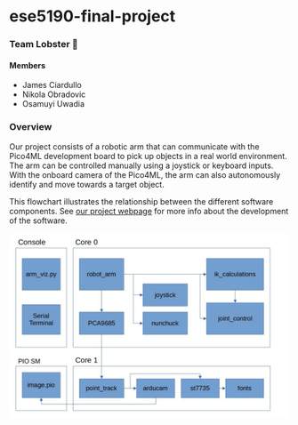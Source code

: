 # ese5190-final-project
### Team Lobster 🦞

#### Members
* James Ciardullo
* Nikola Obradovic
* Osamuyi Uwadia


### Overview

Our project consists of a robotic arm that can communicate with the Pico4ML development board to pick up objects in a real world environment.
The arm can be controlled manually using a joystick or keyboard inputs. With the onboard camera of the Pico4ML, the arm can also autonomously identify and move towards a target object.

This flowchart illustrates the relationship between the different software components. See [our project webpage](https://ese-519-team-lobster.github.io/) for more info about the development of the software.

![](code_flowchart.jpg)